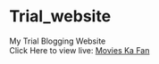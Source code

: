 # Trial_website
My Trial Blogging Website <br>
Click Here to view live: <a href="https://webdev-siddharth.github.io/Trial_website/">Movies Ka Fan</a>
